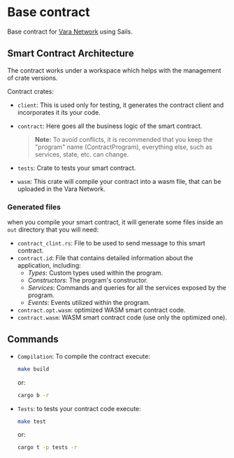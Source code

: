 # Base contract

Base contract for [Vara Network](https://vara.network/) using Sails.

## Smart Contract Architecture

The contract works under a workspace which helps with the management of crate versions.

Contract crates:

- `client`: This is used only for testing, it generates the contract client and incorporates it its your code.
- `contract`: Here goes all the business logic of the smart contract.

    > **Note:**
    > To avoid conflicts, it is recommended that you keep the "program" name (ContractProgram), everything else, such as services, state, etc. can change.

- `tests`: Crate to tests your smart contract.
- `wasm`: This crate will compile your contract into a wasm file, that can be uploaded in the Vara Network.

### Generated files

when you compile your smart contract, it will generate some files inside an `out` directory that you will need:

- `contract_clint.rs`: File to be used to send message to this smart contract.
- `contract.id`: File that contains detailed information about the application, including:
    + *Types*: Custom types used within the program.
    + *Constructors*: The program's constructor.
    + *Services*: Commands and queries for all the services exposed by the program.
    + *Events*: Events utilized within the program.
- `contract.opt.wasm`: optimized WASM smart contract code.
- `contract.wasm`: WASM smart contract code (use only the optimized one).

## Commands

- `Compilation`: To compile the contract execute:

    ```sh
    make build
    ```
  or:
    ```sh
    cargo b -r
    ```

- `Tests`: to tests your contract code execute:

    ```sh
    make test
    ```
    or:
    ```sh
    cargo t -p tests -r
    ```
